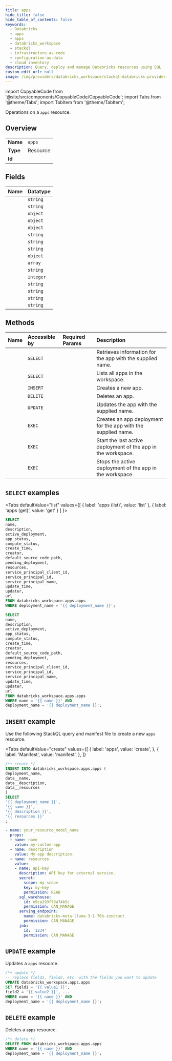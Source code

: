 ```yaml
---
title: apps
hide_title: false
hide_table_of_contents: false
keywords:
  - Databricks
  - apps
  - apps
  - databricks_workspace
  - stackql
  - infrastructure-as-code
  - configuration-as-data
  - cloud inventory
description: Query, deploy and manage Databricks resources using SQL
custom_edit_url: null
image: /img/providers/databricks_workspace/stackql-databricks-provider-featured-image.png
---
```


import CopyableCode from '@site/src/components/CopyableCode/CopyableCode';
import Tabs from '@theme/Tabs';
import TabItem from '@theme/TabItem';

Operations on a <code>apps</code> resource.  

## Overview
<table><tbody>
<tr><td><b>Name</b></td><td><code>apps</code></td></tr>
<tr><td><b>Type</b></td><td>Resource</td></tr>
<tr><td><b>Id</b></td><td><CopyableCode code="databricks_workspace.apps.apps" /></td></tr>
</tbody></table>

## Fields
| Name | Datatype |
|:-----|:---------|
| <CopyableCode code="name" /> | `string` |
| <CopyableCode code="description" /> | `string` |
| <CopyableCode code="active_deployment" /> | `object` |
| <CopyableCode code="app_status" /> | `object` |
| <CopyableCode code="compute_status" /> | `object` |
| <CopyableCode code="create_time" /> | `string` |
| <CopyableCode code="creator" /> | `string` |
| <CopyableCode code="default_source_code_path" /> | `string` |
| <CopyableCode code="pending_deployment" /> | `object` |
| <CopyableCode code="resources" /> | `array` |
| <CopyableCode code="service_principal_client_id" /> | `string` |
| <CopyableCode code="service_principal_id" /> | `integer` |
| <CopyableCode code="service_principal_name" /> | `string` |
| <CopyableCode code="update_time" /> | `string` |
| <CopyableCode code="updater" /> | `string` |
| <CopyableCode code="url" /> | `string` |

## Methods
| Name | Accessible by | Required Params | Description |
|:-----|:--------------|:----------------|:------------|
| <CopyableCode code="get" /> | `SELECT` | <CopyableCode code="name, deployment_name" /> | Retrieves information for the app with the supplied name. |
| <CopyableCode code="list" /> | `SELECT` | <CopyableCode code="deployment_name" /> | Lists all apps in the workspace. |
| <CopyableCode code="create" /> | `INSERT` | <CopyableCode code="deployment_name" /> | Creates a new app. |
| <CopyableCode code="delete" /> | `DELETE` | <CopyableCode code="name, deployment_name" /> | Deletes an app. |
| <CopyableCode code="update" /> | `UPDATE` | <CopyableCode code="name, deployment_name" /> | Updates the app with the supplied name. |
| <CopyableCode code="deploy" /> | `EXEC` | <CopyableCode code="app_name, deployment_name" /> | Creates an app deployment for the app with the supplied name. |
| <CopyableCode code="start" /> | `EXEC` | <CopyableCode code="name, deployment_name" /> | Start the last active deployment of the app in the workspace. |
| <CopyableCode code="stop" /> | `EXEC` | <CopyableCode code="name, deployment_name" /> | Stops the active deployment of the app in the workspace. |

## `SELECT` examples

<Tabs
    defaultValue="list"
    values={[
        { label: 'apps (list)', value: 'list' },
        { label: 'apps (get)', value: 'get' }
    ]
}>
<TabItem value="list">

```sql
SELECT
name,
description,
active_deployment,
app_status,
compute_status,
create_time,
creator,
default_source_code_path,
pending_deployment,
resources,
service_principal_client_id,
service_principal_id,
service_principal_name,
update_time,
updater,
url
FROM databricks_workspace.apps.apps
WHERE deployment_name = '{{ deployment_name }}';
```

</TabItem>
<TabItem value="get">

```sql
SELECT
name,
description,
active_deployment,
app_status,
compute_status,
create_time,
creator,
default_source_code_path,
pending_deployment,
resources,
service_principal_client_id,
service_principal_id,
service_principal_name,
update_time,
updater,
url
FROM databricks_workspace.apps.apps
WHERE name = '{{ name }}' AND
deployment_name = '{{ deployment_name }}';
```

</TabItem>
</Tabs>

## `INSERT` example

Use the following StackQL query and manifest file to create a new <code>apps</code> resource.

<Tabs
    defaultValue="create"
    values={[
        { label: 'apps', value: 'create', },
        { label: 'Manifest', value: 'manifest', },
    ]}
>
<TabItem value="create">

```sql
/*+ create */
INSERT INTO databricks_workspace.apps.apps (
deployment_name,
data__name,
data__description,
data__resources
)
SELECT 
'{{ deployment_name }}',
'{{ name }}',
'{{ description }}',
'{{ resources }}'
;
```

</TabItem>
<TabItem value="manifest">

```yaml
- name: your_resource_model_name
  props:
  - name: name
    value: my-custom-app
  - name: description
    value: My app description.
  - name: resources
    value:
    - name: api-key
      description: API key for external service.
      secret:
        scope: my-scope
        key: my-key
        permission: READ
      sql_warehouse:
        id: e9ca293f79a74b5c
        permission: CAN_MANAGE
      serving_endpoint:
        name: databricks-meta-llama-3-1-70b-instruct
        permission: CAN_MANAGE
      job:
        id: '1234'
        permission: CAN_MANAGE

```

</TabItem>
</Tabs>

## `UPDATE` example

Updates a <code>apps</code> resource.

```sql
/*+ update */
-- replace field1, field2, etc. with the fields you want to update        
UPDATE databricks_workspace.apps.apps
SET field1 = '{{ value1 }}',
field2 = '{{ value2 }}', ...
WHERE name = '{{ name }}' AND
deployment_name = '{{ deployment_name }}';
```

## `DELETE` example

Deletes a <code>apps</code> resource.

```sql
/*+ delete */
DELETE FROM databricks_workspace.apps.apps
WHERE name = '{{ name }}' AND
deployment_name = '{{ deployment_name }}';
```
